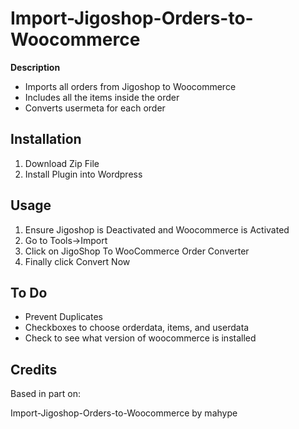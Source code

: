 Import-Jigoshop-Orders-to-Woocommerce
=====================================

**Description**
- Imports all orders from Jigoshop to Woocommerce
- Includes all the items inside the order
- Converts usermeta for each order

## Installation ##
1. Download Zip File
2. Install Plugin into Wordpress

## Usage ##
1. Ensure Jigoshop is Deactivated and Woocommerce is Activated
2. Go to Tools->Import
3. Click on JigoShop To WooCommerce Order Converter
4. Finally click Convert Now

## To Do ##
- Prevent Duplicates
- Checkboxes to choose orderdata, items, and userdata
- Check to see what version of woocommerce is installed

## Credits ##

Based in part on:

Import-Jigoshop-Orders-to-Woocommerce by mahype


